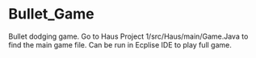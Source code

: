# Bullet_Game
Bullet dodging game. 
Go to Haus Project 1/src/Haus/main/Game.Java to find the main game file. 
Can be run in Ecplise IDE to play full game.
